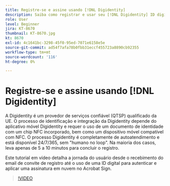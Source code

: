 ```yaml
---
title: Registre-se e assine usando [!DNL Digidentity]
description: Saiba como registrar e usar seu [!DNL Digidentity] ID digital com o Acrobat Sign
role: User
level: Beginner
jira: KT-8670
thumbnail: KT-8670.jpg
kt: 8670
exl-id: 4c1641bc-3298-45f0-95ed-7071e6158e5e
source-git-commit: ad54f7afa78b0fbb31eccf455723a8890cb92355
workflow-type: tm+mt
source-wordcount: '116'
ht-degree: 0%

---
```


# Registre-se e assine usando [!DNL Digidentity]

A Digidentity é um provedor de serviços confiável (QTSP) qualificado da UE. O processo de identificação e integração da Digidentity depende do aplicativo móvel Digidentity e requer o uso de um documento de identidade com um chip NFC incorporado, bem como um dispositivo móvel compatível com NFC. O processo Digidentity é completamente de autoatendimento e está disponível 24/7/365, sem &quot;humano no loop&quot;. Na maioria dos casos, leva apenas de 5 a 10 minutos para concluir o registro.

Este tutorial em vídeo detalha a jornada do usuário desde o recebimento do email de convite de registro até o uso de uma ID digital para autenticar e aplicar uma assinatura em nuvem no Acrobat Sign.

>[!VIDEO](https://video.tv.adobe.com/v/336991?quality=12&learn=on&hidetitle=true)
